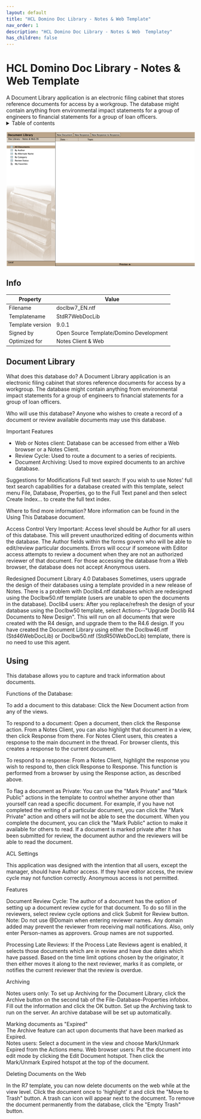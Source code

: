 ```yaml
---
layout: default
title: "HCL Domino Doc Library - Notes & Web Template"
nav_order: 1
description: "HCL Domino Doc Library - Notes & Web  Templatey"
has_children: false
---
```

<h1>HCL Domino Doc Library - Notes & Web Template</h1>
A Document Library application is an electronic filing cabinet that stores reference documents for access by a workgroup.  The database might contain anything from environmental impact statements for a group of engineers to financial statements for a group of loan officers.

<details close markdown="block">
  <summary>
    Table of contents
  </summary>
  {: .text-delta }
1. TOC
{:toc}
</details>

![Screenshot RSS Feed Generator](assets/images/png/screenshot.png)

## Info

Property | Value
---|---
Filename | doclbw7_EN.ntf
Templatename | StdR7WebDocLib
Template version | 9.0.1
Signed by | Open Source Template/Domino Development
Optimized for | Notes Client & Web

## Document Library
What does this database do?
A Document Library application is an electronic filing cabinet that stores reference documents for access by a workgroup.  The database might contain anything from environmental impact statements for a group of engineers to financial statements for a group of loan officers.

Who will use this database?
Anyone who wishes to create a record of a document or review available documents may use this database.

Important Features
- Web or Notes client: Database can be accessed from either a Web browser or a Notes Client.
- Review Cycle: Used to route a document to a series of recipients.
- Document Archiving: Used to move expired documents to an archive database.

Suggestions for Modifications
Full text search: If you wish to use Notes' full text search capabilities for a database created with this template, select menu File, Database, Properties, go to the Full Text panel and then select Create Index... to create the full text index.

Where to find more information?
More information can be found in the Using This Database document.

Access Control
Very Important:  Access level should be Author for all users of this database.  This will prevent unauthorized editing of documents within the database.  The Author fields within the forms govern who will be able to edit/review particular documents.   Errors will occur if someone with Editor access attempts to review a document when they are not an authorized reviewer of that document.  For those accessing the database from a Web browser, the database does not accept Anonymous users.

Redesigned Document Library 4.0 Databases
Sometimes, users upgrade the design of their databases using a template provided in a new release of Notes.  There is a problem with Doclib4.ntf databases which are redesigned using the Doclbw50.ntf template (users are unable to open the documents in the database).
Doclib4 users:  After you replace/refresh the design of your database using the Doclbw50 template, select Actions--"Upgrade Doclib R4 Documents to New Design".  This will run on all documents that were created with the R4 design, and upgrade them to the R4.6 design.
If you have created the Document Library using either the Doclbw46.ntf (Std46WebDocLib) or Doclbw50.ntf (StdR50WebDocLib) template, there is no need to use this agent.



## Using

This database allows you to capture and track information about documents.

Functions of the Database:

To add a document to this database: 
Click the New Document action from any of the views.

To respond to a document: 
Open a document, then click the Response action.  From a Notes Client, you can also highlight that document in a view, then click Response from there.  For Notes Client users, this creates a response to the main document in the thread.  For browser clients, this creates a response to the current document.

To respond to a response:
From a Notes Client, highlight the response you wish to respond to, then click Response to Response.  This function is performed from a browser by using the Response action, as described above.

To flag a document as Private:
You can use the "Mark Private" and "Mark Public" actions in the template to control whether anyone other than yourself can read a specific document.  For example, if you have not completed the writing of a particular document, you can click the "Mark Private" action and others will not be able to see the document.  When you complete the document, you can click the "Mark Public" action to make it available for others to read.  If a document is marked private after it has been submitted for review, the document author and the reviewers will be able to read the document.

ACL Settings

This application was designed with the intention that all users, except the manager, should have Author access.  If they have editor access, the review cycle may not function correctly.  Anonymous access is not permitted.

Features

Document Review Cycle:
The author of a document has the option of setting up a document review cycle for that document. To do so fill in the reviewers, select  review cycle options and click Submit for Review button.   
Note:  Do not use @Domain when entering reviewer names.  Any domain added may prevent the reviewer from receiving mail notifications.  Also, only enter Person-names as approvers.  Group names are not supported.

Processing Late Reviews:
If the Process Late Reviews agent is enabled, it selects those documents which are in review and have due dates which have passed.  Based on the time limit options chosen by the originator, it then either moves it along to the next reviewer, marks it as complete, or notifies the current reviewer that the review is overdue.

Archiving

Notes users only:  To set up Archiving for the Document Library, click the Archive button on the second tab of the File-Database-Properties infobox.  Fill out the information and click the OK button.  Set up the Archiving task to run on the server.  An archive database will be set up automatically.

Marking documents as "Expired"  
The Archive feature can act upon documents that have been marked as Expired.  
Notes users:  Select a document in the view and choose Mark/Unmark Expired from the Actions menu.
Web browser users:  Put the document into edit mode by clicking the Edit Document hotspot.  Then click the Mark/Unmark Expired hotspot at the top of the document.  

Deleting Documents on the Web

In the R7 template, you can now delete documents on the web while at the view level.  Click the document once to 'highlight' it and click the "Move to Trash" button.  A trash can icon will appear next to the document.  To remove the document permanently from the database, click the "Empty Trash" button.
